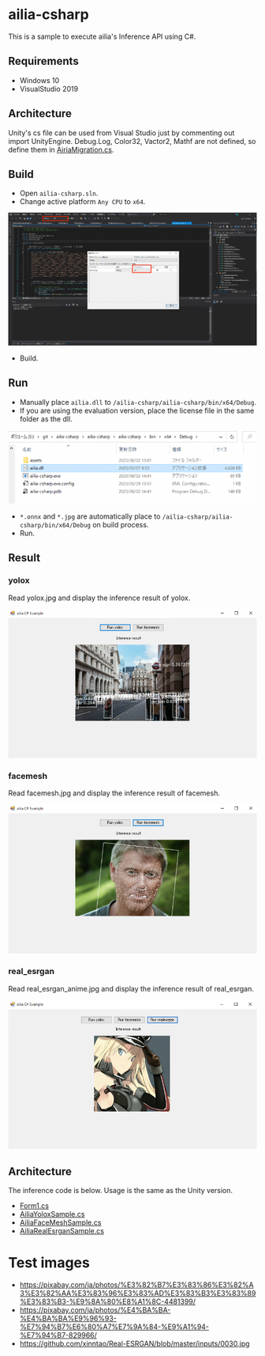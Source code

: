 # ailia-csharp

This is a sample to execute ailia's Inference API using C#.

## Requirements

- Windows 10
- VisualStudio 2019

## Architecture

Unity's cs file can be used from Visual Studio just by commenting out import UnityEngine.
Debug.Log, Color32, Vactor2, Mathf are not defined, so define them in [AiriaMigration.cs](/ailia-csharp/ailia-csharp/ailia/AiliaMigration.cs).

## Build

- Open `ailia-csharp.sln`.
- Change active platform `Any CPU` to `x64`.

![active_platform.png](tutorial/active_platform.png)

- Build.

## Run

- Manually place `ailia.dll` to `/ailia-csharp/ailia-csharp/bin/x64/Debug`.
- If you are using the evaluation version, place the license file in the same folder as the dll.

![copy_dll.png](tutorial/copy_dll.png)

- `*.onnx` and `*.jpg` are automatically place to `/ailia-csharp/ailia-csharp/bin/x64/Debug` on build process.
- Run.

## Result

### yolox

Read yolox.jpg and display the inference result of yolox.

![yolox.png](tutorial/yolox.png)

### facemesh

Read facemesh.jpg and display the inference result of facemesh.

![facemesh.png](tutorial/facemesh.png)

### real_esrgan

Read real_esrgan_anime.jpg and display the inference result of real_esrgan.

![real_esrgan.png](tutorial/real_esrgan.png)

## Architecture

The inference code is below. Usage is the same as the Unity version.

- [Form1.cs](/ailia-csharp/ailia-csharp/Form1.cs)
- [AiliaYoloxSample.cs](/ailia-csharp/ailia-csharp/yolox/AiliaYoloxSample.cs)
- [AiliaFaceMeshSample.cs](/ailia-csharp/ailia-csharp/facemesh/AiliaFaceMeshSample.cs)
- [AiliaRealEsrganSample.cs](/ailia-csharp/ailia-csharp/real_esrgan/AiliaRealEsrganSample.cs)

# Test images

- https://pixabay.com/ja/photos/%E3%82%B7%E3%83%86%E3%82%A3%E3%82%AA%E3%83%96%E3%83%AD%E3%83%B3%E3%83%89%E3%83%B3-%E9%8A%80%E8%A1%8C-4481399/
- https://pixabay.com/ja/photos/%E4%BA%BA-%E4%BA%BA%E9%96%93-%E7%94%B7%E6%80%A7%E7%9A%84-%E9%A1%94-%E7%94%B7-829966/
- https://github.com/xinntao/Real-ESRGAN/blob/master/inputs/0030.jpg